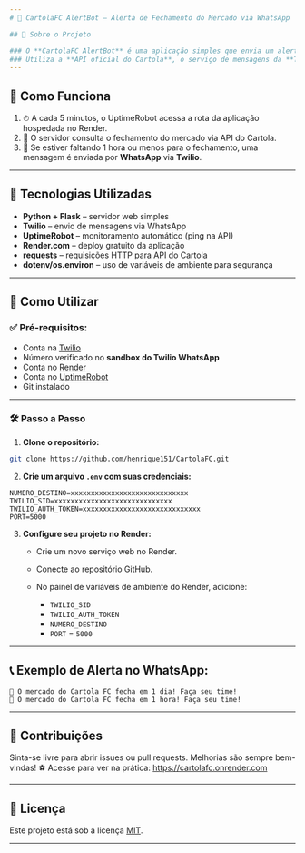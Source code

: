 ```yaml
---
# 📢 CartolaFC AlertBot – Alerta de Fechamento do Mercado via WhatsApp

## 📌 Sobre o Projeto

### O **CartolaFC AlertBot** é uma aplicação simples que envia um alerta via **WhatsApp** avisando quando o mercado do **Cartola FC** está prestes a fechar (faltando 1 hora).
### Utiliza a **API oficial do Cartola**, o serviço de mensagens da **Twilio**, e é hospedado gratuitamente no **Render**, com **monitoramento periódico pelo UptimeRobot**.
---
```


## 🔎 Como Funciona

1. ⏱ A cada 5 minutos, o UptimeRobot acessa a rota da aplicação hospedada no Render.
2. 🧠 O servidor consulta o fechamento do mercado via API do Cartola.
3. 📲 Se estiver faltando 1 hora ou menos para o fechamento, uma mensagem é enviada por **WhatsApp** via **Twilio**.

---

## 🧰 Tecnologias Utilizadas

- **Python + Flask** – servidor web simples
- **Twilio** – envio de mensagens via WhatsApp
- **UptimeRobot** – monitoramento automático (ping na API)
- **Render.com** – deploy gratuito da aplicação
- **requests** – requisições HTTP para API do Cartola
- **dotenv/os.environ** – uso de variáveis de ambiente para segurança

---

## 🚀 Como Utilizar

### ✅ Pré-requisitos:

- Conta na [Twilio](https://www.twilio.com/)
- Número verificado no **sandbox do Twilio WhatsApp**
- Conta no [Render](https://render.com/)
- Conta no [UptimeRobot](https://uptimerobot.com/)
- Git instalado

---

### 🛠️ Passo a Passo

1. **Clone o repositório:**

```bash
git clone https://github.com/henrique151/CartolaFC.git
```

2. **Crie um arquivo `.env` com suas credenciais:**

```env
NUMERO_DESTINO=xxxxxxxxxxxxxxxxxxxxxxxxxxxxx
TWILIO_SID=xxxxxxxxxxxxxxxxxxxxxxxxxxxxx
TWILIO_AUTH_TOKEN=xxxxxxxxxxxxxxxxxxxxxxxxxxxxx
PORT=5000
```

3. **Configure seu projeto no Render:**

   - Crie um novo serviço web no Render.
   - Conecte ao repositório GitHub.
   - No painel de variáveis de ambiente do Render, adicione:

     - `TWILIO_SID`
     - `TWILIO_AUTH_TOKEN`
     - `NUMERO_DESTINO`
     - `PORT` = `5000`

---

## 📞 Exemplo de Alerta no WhatsApp:

```
🚨 O mercado do Cartola FC fecha em 1 dia! Faça seu time!
🚨 O mercado do Cartola FC fecha em 1 hora! Faça seu time!
```

---

## 🤝 Contribuições

Sinta-se livre para abrir issues ou pull requests. Melhorias são sempre bem-vindas! ⚽
Acesse para ver na prática: https://cartolafc.onrender.com

---

## 📄 Licença

Este projeto está sob a licença [MIT](LICENSE).

---
